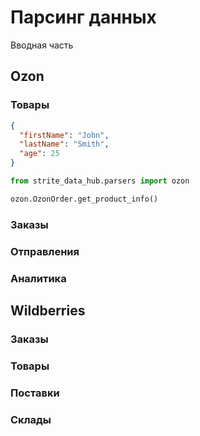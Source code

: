 # Парсинг данных

Вводная часть

## Ozon

### Товары

```json
{
  "firstName": "John",
  "lastName": "Smith",
  "age": 25
}
```

```python
from strite_data_hub.parsers import ozon

ozon.OzonOrder.get_product_info()
```

### Заказы

### Отправления

### Аналитика 

## Wildberries

### Заказы

### Товары

### Поставки

### Склады